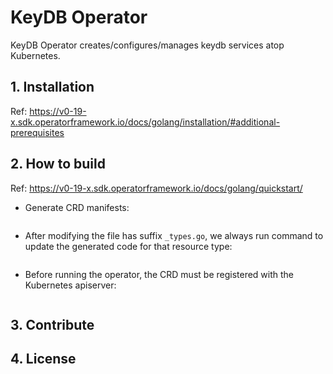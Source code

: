 # KeyDB Operator
KeyDB Operator creates/configures/manages keydb services atop Kubernetes.

## 1. Installation
Ref: https://v0-19-x.sdk.operatorframework.io/docs/golang/installation/#additional-prerequisites

## 2. How to build
Ref: https://v0-19-x.sdk.operatorframework.io/docs/golang/quickstart/

- Generate CRD manifests:
```make manifest
```

- After modifying the file has suffix `_types.go`, we always run command to update the generated code for that resource type:
```make generate
```

- Before running the operator, the CRD must be registered with the Kubernetes apiserver:
```make install
```
## 3. Contribute

## 4. License
